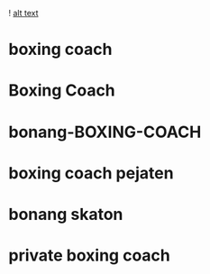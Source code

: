 ! [alt text](https://github.com/Bonang-skaton/BoxingCoach/blob/main/images/bonang.jpg?raw=true)
# boxing coach
# Boxing Coach
# bonang-BOXING-COACH
# boxing coach pejaten
# bonang skaton
# private boxing coach
